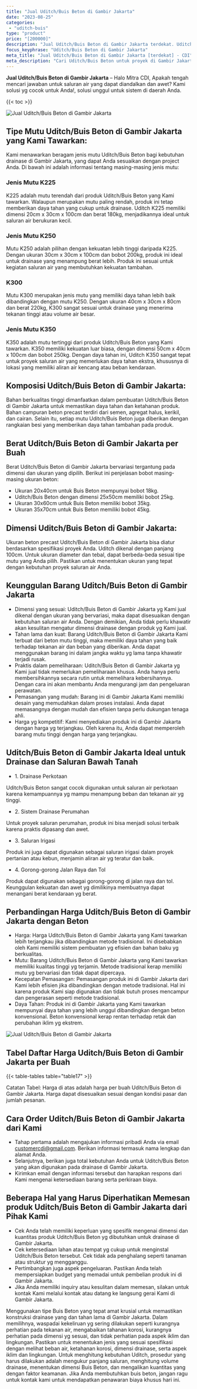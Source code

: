 ```yaml
---
title: "Jual Uditch/Buis Beton di Gambir Jakarta"
date: "2023-08-25"
categories:
 - "uditch-buis"
type: "product"
price: "[200000]"
description: "Jual Uditch/Buis Beton di Gambir Jakarta terdekat. Uditch/Buis Beton ini sering dipakai dalam proyek infrastruktur sebagai sistem pembuangan air yang efisien dan berkualitas tinggi. Kontak kami untuk mendapatkan informasi lebih lanjut."
focus_keyphrase: "Uditch/Buis Beton di Gambir Jakarta"
meta_title: "Jual Uditch/Buis Beton di Gambir Jakarta [terdekat] - CDI"
meta_description: "Cari Uditch/Buis Beton untuk proyek di Gambir Jakarta? Kami memiliki Uditch/Buis Beton berkualitas untuk infrastruktur drainase. Segera dapatkan harga termurah sekarang."
---
```


**Jual Uditch/Buis Beton di Gambir Jakarta** – Halo Mitra CDI, Apakah tengah mencari jawaban untuk saluran air yang dapat diandalkan dan awet? Kami solusi yg cocok untuk Anda!, solusi unggul untuk sistem di daerah Anda.

{{< toc >}}

![Jual Uditch/Buis Beton di Gambir Jakarta](/images/uditch-buis/uditch-beton-18.jpg)

## Tipe Mutu Uditch/Buis Beton di Gambir Jakarta yang Kami Tawarkan:

Kami menawarkan beragam jenis mutu Uditch/Buis Beton bagi kebutuhan drainase di Gambir Jakarta, yang dapat Anda sesuaikan dengan project Anda. Di bawah ini adalah informasi tentang masing-masing jenis mutu:

### Jenis Mutu K225

K225 adalah mutu terendah dari produk Uditch/Buis Beton yang Kami tawarkan. Walaupun merupakan mutu paling rendah, produk ini tetap memberikan daya tahan yang cukup untuk drainase. Uditch K225 memiliki dimensi 20cm x 30cm x 100cm dan berat 180kg, menjadikannya ideal untuk saluran air berukuran kecil.

### Jenis Mutu K250

Mutu K250 adalah pilihan dengan kekuatan lebih tinggi daripada K225. Dengan ukuran 30cm x 30cm x 100cm dan bobot 200kg, produk ini ideal untuk drainase yang menampung berat lebih. Produk ini sesuai untuk kegiatan saluran air yang membutuhkan kekuatan tambahan.

### K300

Mutu K300 merupakan jenis mutu yang memiliki daya tahan lebih baik dibandingkan dengan mutu K250. Dengan ukuran 40cm x 30cm x 80cm dan berat 220kg, K300 sangat sesuai untuk drainase yang menerima tekanan tinggi atau volume air besar.

### Jenis Mutu K350

K350 adalah mutu tertinggi dari produk Uditch/Buis Beton yang Kami tawarkan. K350 memiliki kekuatan luar biasa, dengan dimensi 50cm x 40cm x 100cm dan bobot 250kg. Dengan daya tahan ini, Uditch K350 sangat tepat untuk proyek saluran air yang memerlukan daya tahan ekstra, khususnya di lokasi yang memiliki aliran air kencang atau beban kendaraan.

## Komposisi Uditch/Buis Beton di Gambir Jakarta:

Bahan berkualitas tinggi dimanfaatkan dalam pembuatan Uditch/Buis Beton di Gambir Jakarta untuk memastikan daya tahan dan ketahanan produk. Bahan campuran beton precast terdiri dari semen, agregat halus, kerikil, dan cairan. Selain itu, setiap mutu Uditch/Buis Beton juga diberikan dengan rangkaian besi yang memberikan daya tahan tambahan pada produk.

## Berat Uditch/Buis Beton di Gambir Jakarta per Buah

Berat Uditch/Buis Beton di Gambir Jakarta bervariasi tergantung pada dimensi dan ukuran yang dipilih. Berikut ini penjelasan bobot masing-masing ukuran beton:

*   Ukuran 20x40cm untuk Buis Beton mempunyai bobot 18kg.
*   Uditch/Buis Beton dengan dimensi 25x50cm memiliki bobot 25kg.
*   Ukuran 30x60cm untuk Buis Beton memiliki bobot 35kg.
*   Ukuran 35x70cm untuk Buis Beton memiliki bobot 45kg.

## Dimensi Uditch/Buis Beton di Gambir Jakarta:

Ukuran beton precast Uditch/Buis Beton di Gambir Jakarta bisa diatur berdasarkan spesifikasi proyek Anda. Uditch dikenal dengan panjang 100cm. Untuk ukuran diameter dan tebal, dapat berbeda-beda sesuai tipe mutu yang Anda pilih. Pastikan untuk menentukan ukuran yang tepat dengan kebutuhan proyek saluran air Anda.

## Keunggulan Barang Uditch/Buis Beton di Gambir Jakarta

*   Dimensi yang sesuai: Uditch/Buis Beton di Gambir Jakarta yg Kami jual dikenal dengan ukuran yang bervariasi, maka dapat disesuaikan dengan kebutuhan saluran air Anda. Dengan demikian, Anda tidak perlu khawatir akan kesulitan mengatur dimensi drainase dengan produk yg Kami jual.
*   Tahan lama dan kuat: Barang Uditch/Buis Beton di Gambir Jakarta Kami terbuat dari beton mutu tinggi, maka memiliki daya tahan yang baik terhadap tekanan air dan beban yang diberikan. Anda dapat menggunakan barang ini dalam jangka waktu yg lama tanpa khawatir terjadi rusak.
*   Praktis dalam pemeliharaan: Uditch/Buis Beton di Gambir Jakarta yg Kami jual tidak memerlukan pemeliharaan khusus. Anda hanya perlu membersihkannya secara rutin untuk memelihara kebersihannya. Dengan cara ini akan membantu Anda mengurangi jam dan pengeluaran perawatan.
*   Pemasangan yang mudah: Barang ini di Gambir Jakarta Kami memiliki desain yang memudahkan dalam proses instalasi. Anda dapat memasangnya dengan mudah dan efisien tanpa perlu dukungan tenaga ahli.
*   Harga yg kompetitif: Kami menyediakan produk ini di Gambir Jakarta dengan harga yg terjangkau. Oleh karena itu, Anda dapat memperoleh barang mutu tinggi dengan harga yang terjangkau.

## Uditch/Buis Beton di Gambir Jakarta Ideal untuk Drainase dan Saluran Bawah Tanah

*   1\. Drainase Perkotaan

Uditch/Buis Beton sangat cocok digunakan untuk saluran air perkotaan karena kemampuannya yg mampu menampung beban dan tekanan air yg tinggi.
*   2\. Sistem Drainase Perumahan

Untuk proyek saluran perumahan, produk ini bisa menjadi solusi terbaik karena praktis dipasang dan awet.
*   3\. Saluran Irigasi

Produk ini juga dapat digunakan sebagai saluran irigasi dalam proyek pertanian atau kebun, menjamin aliran air yg teratur dan baik.
*   4\. Gorong-gorong Jalan Raya dan Tol

Produk dapat digunakan sebagai gorong-gorong di jalan raya dan tol. Keunggulan kekuatan dan awet yg dimilikinya membuatnya dapat menangani berat kendaraan yg berat.

## Perbandingan Harga Uditch/Buis Beton di Gambir Jakarta dengan Beton

*   Harga: Harga Uditch/Buis Beton di Gambir Jakarta yang Kami tawarkan lebih terjangkau jika dibandingkan metode tradisional. Ini disebabkan oleh Kami memiliki sistem pembuatan yg efisien dan bahan baku yg berkualitas.
*   Mutu: Barang Uditch/Buis Beton di Gambir Jakarta yang Kami tawarkan memiliki kualitas tinggi yg terjamin. Metode tradisional kerap memiliki mutu yg bervariasi dan tidak dapat dipercaya.
*   Kecepatan Pemasangan: Pemasangan produk ini di Gambir Jakarta dari Kami lebih efisien jika dibandingkan dengan metode tradisional. Hal ini karena produk Kami siap digunakan dan tidak butuh proses mencampur dan pengerasan seperti metode tradisional.
*   Daya Tahan: Produk ini di Gambir Jakarta yang Kami tawarkan mempunyai daya tahan yang lebih unggul dibandingkan dengan beton konvensional. Beton konvensional kerap rentan terhadap retak dan perubahan iklim yg ekstrem.

![Jual Uditch/Buis Beton di Gambir Jakarta](/images/uditch-buis/buis-beton-25.jpg)

## Tabel Daftar Harga Uditch/Buis Beton di Gambir Jakarta per Buah

{{< table-tables table="table17" >}}

Catatan Tabel: Harga di atas adalah harga per buah Uditch/Buis Beton di Gambir Jakarta. Harga dapat disesuaikan sesuai dengan kondisi pasar dan jumlah pesanan.

## Cara Order Uditch/Buis Beton di Gambir Jakarta dari Kami

*   Tahap pertama adalah mengajukan informasi pribadi Anda via email customercdi@gmail.com. Berikan informasi termasuk nama lengkap dan alamat Anda.
*   Selanjutnya, berikan juga total kebutuhan Anda untuk Uditch/Buis Beton yang akan digunakan pada drainase di Gambir Jakarta.
*   Kirimkan email dengan informasi tersebut dan harapkan respons dari Kami mengenai ketersediaan barang serta perkiraan biaya.

## Beberapa Hal yang Harus Diperhatikan Memesan produk Uditch/Buis Beton di Gambir Jakarta dari Pihak Kami

*   Cek Anda telah memiliki keperluan yang spesifik mengenai dimensi dan kuantitas produk Uditch/Buis Beton yg dibutuhkan untuk drainase di Gambir Jakarta.
*   Cek ketersediaan lahan atau tempat yg cukup untuk menginstal Uditch/Buis Beton tersebut. Cek tidak ada penghalang seperti tanaman atau struktur yg mengganggu.
*   Pertimbangkan juga aspek pengeluaran. Pastikan Anda telah mempersiapkan budget yang memadai untuk pembelian produk ini di Gambir Jakarta.
*   Jika Anda memiliki inquiry atau kesulitan dalam memesan, silakan untuk kontak Kami melalui kontak atau datang ke langsung gerai Kami di Gambir Jakarta.

Menggunakan tipe Buis Beton yang tepat amat krusial untuk memastikan konstruksi drainase yang dan tahan lama di Gambir Jakarta. Dalam memilihnya, waspadai kekeliruan yg sering dilakukan seperti kurangnya perhatian pada tekanan air, mengabaikan tahanan korosi, kurangnya perhatian pada dimensi yg sesuai, dan tidak perhatian pada aspek iklim dan lingkungan. Pastikan untuk menentukan jenis yang sesuai spesifikasi dengan melihat beban air, ketahanan korosi, dimensi drainase, serta aspek iklim dan lingkungan. Untuk menghitung kebutuhan Uditch, prosedur yang harus dilakukan adalah mengukur panjang saluran, menghitung volume drainase, menentukan dimensi Buis Beton, dan mengalikan kuantitas yang dengan faktor keamanan. Jika Anda membutuhkan buis beton, jangan ragu untuk kontak kami untuk mendapatkan penawaran biaya khusus hari ini.